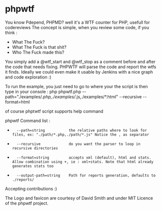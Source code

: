 phpwtf
======

You know Pdepend, PHPMD? well it's a WTF counter for PHP, usefull for codereviews
The concept is simple, when you review some code, if you think :
 - What The Fuck? 
 - What The Fuck is that shit? 
 - Who The Fuck made this? 

You simply add a @wtf_start and @wtf_stop as a comment before and after the code that needs fixing.
PHPWTF will parse the code and report the wtfs it finds.
Ideally we could even make it usable by Jenkins with a nice graph and code exploration :)

To run the example, you just need to go to where your the script is then type in your console :
php phpwtf.php --path="./examples/*.php,./examples/*.js,./examples/*.html" --recursive --format=html

of course phptwtf script supports help command

phpwtf Command list : 
 -       --path=string           the relative paths where to look for files, ex: "./path/*.php,./path/*.js" Notice the , as separator
 -       --recursive             do you want the parser to loop in recursive directories
 -       --format=string         accepts xml (default), html and stats. Allow combination using +, ie : xml+stats. Note that html already generates stats too
 -       --output-path=string    Path for reports generation, defaults to ./reports/



Accepting contributions :)

The Logo and favicon are courtesy of David Smith and under MIT Licence of the phpwtf project.